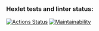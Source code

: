 ### Hexlet tests and linter status:
[![Actions Status](https://github.com/winternen/python-project-50/workflows/hexlet-check/badge.svg)](https://github.com/winternen/python-project-50/actions)  [![Maintainability](https://api.codeclimate.com/v1/badges/edebb5cb1ad5551571b3/maintainability)](https://codeclimate.com/github/winternen/python-project-50/maintainability)
